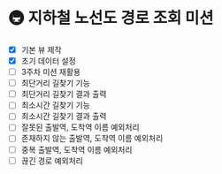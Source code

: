 # 🚇 지하철 노선도 경로 조회 미션
- [x] 기본 뷰 제작
- [x] 초기 데이터 설정
- [ ] 3주차 미션 재활용
- [ ] 최단거리 길찾기 기능
- [ ] 최단거리 길찾기 결과 출력
- [ ] 최소시간 길찾기 기능
- [ ] 최소시간 길찾기 결과 출력
- [ ] 잘못된 출발역, 도착역 이름 예외처리
- [ ] 존재하지 않는 출발역, 도착역 이름 예외처리
- [ ] 중복 출발역, 도착역 이름 예외처리
- [ ] 끊긴 경로 예외처리
